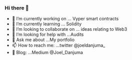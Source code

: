 ### Hi there 👋

- 🔭 I’m currently working on ... Vyper smart contracts
- 🌱 I’m currently learning ... Solidity
- 👯 I’m looking to collaborate on ... ideas relating to Web3
- 🤔 I’m looking for help with ...Audits
- 💬 Ask me about ...My portfolio
- 📫 How to reach me: ...twitter @joeldanjuma_
- 🧩 Blog: ...Medium @Joel_Danjuma

